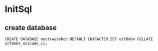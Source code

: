 # InitSql

## create database

```
CREATE DATABASE nostrwebshop DEFAULT CHARACTER SET utf8mb4 COLLATE utf8mb4_unicode_ci;
```